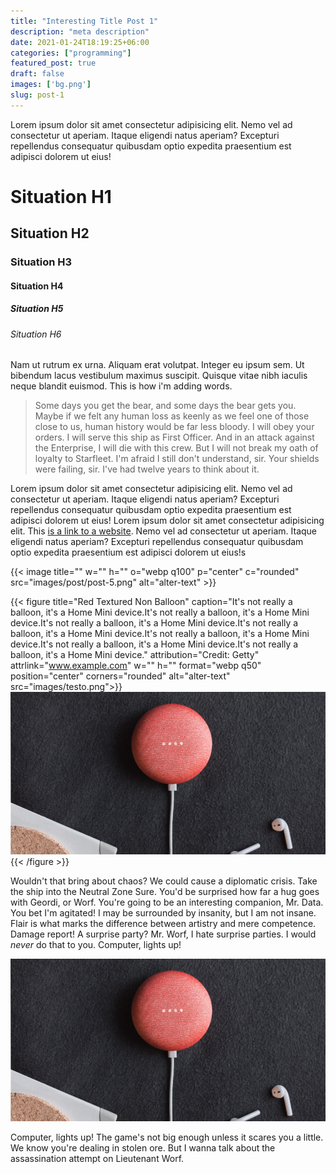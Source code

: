 ```yaml
---
title: "Interesting Title Post 1"
description: "meta description"
date: 2021-01-24T18:19:25+06:00
categories: ["programming"]
featured_post: true
draft: false
images: ['bg.png']
slug: post-1
---
```


Lorem ipsum dolor sit amet consectetur adipisicing elit. Nemo vel ad consectetur ut aperiam. Itaque eligendi natus aperiam? Excepturi repellendus consequatur quibusdam optio expedita praesentium est adipisci dolorem ut eius!

# Situation H1

## Situation H2

### Situation H3

#### Situation H4

##### Situation H5

###### Situation H6

Nam ut rutrum ex  urna. Aliquam erat volutpat. Integer eu ipsum sem. Ut bibendum lacus vestibulum maximus suscipit. Quisque vitae nibh iaculis neque blandit euismod. This is how i'm adding words.

> Some days you get the bear, and some days the bear gets you. Maybe if we felt any human loss as keenly as we feel one of those close to us, human history would be far less bloody. I will obey your orders. I will serve this ship as First Officer. And in an attack against the Enterprise, I will die with this crew. But I will not break my oath of loyalty to Starfleet. I'm afraid I still don't understand, sir. Your shields were failing, sir. I've had twelve years to think about it.

Lorem ipsum dolor sit amet consectetur adipisicing elit. Nemo vel ad consectetur ut aperiam. Itaque eligendi natus aperiam? Excepturi repellendus consequatur quibusdam optio expedita praesentium est adipisci dolorem ut eius! Lorem ipsum dolor sit amet consectetur adipisicing elit. This [is a link to a website](www.example.com). Nemo vel ad consectetur ut aperiam. Itaque eligendi natus aperiam? Excepturi repellendus consequatur quibusdam optio expedita praesentium est adipisci dolorem ut eius!s

{{< image title="" w="" h="" o="webp q100" p="center" c="rounded" src="images/post/post-5.png" alt="alter-text" >}}

{{< figure title="Red Textured Non Balloon" caption="It's not really a balloon, it's a Home Mini device.It's not really a balloon, it's a Home Mini device.It's not really a balloon, it's a Home Mini device.It's not really a balloon, it's a Home Mini device.It's not really a balloon, it's a Home Mini device.It's not really a balloon, it's a Home Mini device.It's not really a balloon, it's a Home Mini device." attribution="Credit: Getty" attrlink="www.example.com" w="" h="" format="webp q50" position="center" corners="rounded" alt="alter-text" src="images/testo.png">}}![](images/testo.png){{< /figure >}}

Wouldn't that bring about chaos? We could cause a diplomatic crisis. Take the ship into the Neutral Zone Sure. You'd be surprised how far a hug goes with Geordi, or Worf. You're going to be an interesting companion, Mr. Data. You bet I'm agitated! I may be surrounded by insanity, but I am not insane. Flair is what marks the difference between artistry and mere competence. Damage report! A surprise party? Mr. Worf, I hate surprise parties. I would *never* do that to you. Computer, lights up!

![AlterText](images/testo.png?m=fill&w=200&h=200&f=webp "Test")

Computer, lights up! The game's not big enough unless it scares you a little. We know you're dealing in stolen ore. But I wanna talk about the assassination attempt on Lieutenant Worf.
